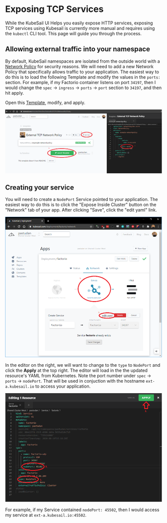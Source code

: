 # Exposing TCP Services

While the KubeSail UI Helps you easily expose HTTP services, exposing TCP services using Kubesail is currently more manual and requires using the `kubectl` CLI tool. This page will guide you through the process.

## Allowing external traffic into your namespace

By default, KubeSail namespaces are isolated from the outside world with a [Network Policy](https://kubernetes.io/docs/concepts/services-networking/network-policies/) for security reasons. We will need to add a new Network Policy that specifically allows traffic to your application. The easiest way to do this is to load the following Template and modify the values in the `ports:` section. For example, if my Factorio container listens on port `34197`, then I would change the `spec` -> `ingress` -> `ports` -> `port` section to `34197`, and then hit apply.

Open this [Template](https://kubesail.com/template/PastuDan/External%20TCP%20Network%20Policy), modify, and apply.

![Network Policy](img/tcp-service-networkpolicy.png)


## Creating your service

You will need to create a `NodePort` Service pointed to your application. The easiest way to do this is to click the "Expose Inside Cluster" button on the "Network" tab of your app. After clicking "Save", click the "edit yaml" link.

![Edit Yaml of Service](img/tcp-service-edit-yaml.png)

In the editor on the right, we will want to change to the `type` to `NodePort` and click the **Apply** at the top right.
The editor will load in the the updated resource's YAML from Kubernetes. Note the port number under `spec` -> `ports` -> `nodePort`. That will be used in conjuction with the hostname `ext-a.kubesail.io` to access your application.

![Editor](img/tcp-service-editor.png)

For example, if my Service contained `nodePort: 45502`, then I would access my service at `ext-a.kubesail.io:45502`.
